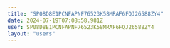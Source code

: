```yaml
---
title: "SP08D8E1PCNFAPNF76523K58MRAF6FQJ26588ZY4"
date: 2024-07-19T07:08:58.981Z
user: SP08D8E1PCNFAPNF76523K58MRAF6FQJ26588ZY4
layout: "users"
---
```

    